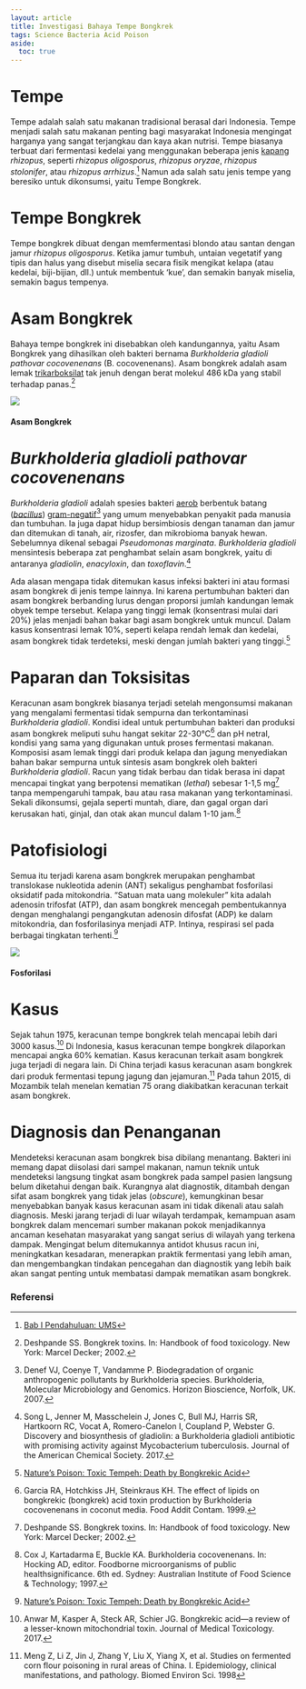 ```yaml
---
layout: article
title: Investigasi Bahaya Tempe Bongkrek
tags: Science Bacteria Acid Poison
aside:
  toc: true
---
```


<div class="hero hero--dark" style='background-image: url("https://imgx.parapuan.co/crop/0x0:0x0/945x630/photo/2021/06/04/timthumbjpg-20210604043136.jpg");'>
 <div class="hero__content">
  <h3></h3>
 </div>
</div>

# Tempe
Tempe adalah salah satu makanan tradisional berasal dari Indonesia. Tempe menjadi salah satu makanan penting bagi masyarakat Indonesia mengingat harganya yang sangat terjangkau dan kaya akan nutrisi. Tempe biasanya terbuat dari fermentasi kedelai yang menggunakan beberapa jenis [kapang](https://id.wikipedia.org/wiki/Kapang) _rhizopus_, seperti _rhizopus oligosporus_, _rhizopus oryzae_, _rhizopus stolonifer_, atau _rhizopus arrhizus_.[^1] Namun ada salah satu jenis tempe yang beresiko untuk dikonsumsi, yaitu Tempe Bongkrek.

# Tempe Bongkrek
Tempe bongkrek dibuat dengan memfermentasi blondo atau santan dengan jamur _rhizopus oligosporus_. Ketika jamur tumbuh, untaian vegetatif yang tipis dan halus yang disebut miselia secara fisik mengikat kelapa (atau kedelai, biji-bijian, dll.) untuk membentuk ‘kue’, dan semakin banyak miselia, semakin bagus tempenya.

# Asam Bongkrek
Bahaya tempe bongkrek ini disebabkan oleh kandungannya, yaitu Asam Bongkrek yang dihasilkan oleh bakteri bernama _Burkholderia gladioli pathovar cocovenenans_ (B. cocovenenans). Asam bongkrek adalah asam lemak [trikarboksilat](https://en.wikipedia.org/wiki/Tricarboxylic_acid) tak jenuh dengan berat molekul 486 kDa yang stabil terhadap panas.[^2] 

<div class="card">
  <div class="card__image">
    <img class="image" src="https://upload.wikimedia.org/wikipedia/commons/thumb/4/40/Bongkrekic_acid.svg/800px-Bongkrekic_acid.svg.png"/>
  </div>
  <div class="card__content">
    <div class="card__header">
      <h4>Asam Bongkrek</h4>
    </div>
  </div>
</div>

# _Burkholderia gladioli pathovar cocovenenans_
_Burkholderia gladioli_ adalah spesies bakteri [aerob](https://id.wikipedia.org/wiki/Organisme_aerobik) berbentuk batang ([_bacillus_](https://id.wikipedia.org/wiki/Basilus)) [gram-negatif](https://id.wikipedia.org/wiki/Gram-negatif)[^3] yang umum menyebabkan penyakit pada manusia dan tumbuhan. Ia juga dapat hidup bersimbiosis dengan tanaman dan jamur dan ditemukan di tanah, air, rizosfer, dan mikrobioma banyak hewan. Sebelumnya dikenal sebagai _Pseudomonas marginata_. _Burkholderia gladioli_ mensintesis beberapa zat penghambat selain asam bongkrek, yaitu di antaranya _gladiolin_, _enacyloxin_, dan _toxoflavin_.[^4]

Ada alasan mengapa tidak ditemukan kasus infeksi bakteri ini atau formasi asam bongkrek di jenis tempe lainnya. Ini karena pertumbuhan bakteri dan asam bongkrek berbanding lurus dengan proporsi jumlah kandungan lemak obyek tempe tersebut. Kelapa yang tinggi lemak (konsentrasi mulai dari 20%) jelas menjadi bahan bakar bagi asam bongkrek untuk muncul. Dalam kasus konsentrasi lemak 10%, seperti kelapa rendah lemak dan kedelai, asam bongkrek tidak terdeteksi, meski dengan jumlah bakteri yang tinggi.[^5]

# Paparan dan Toksisitas
Keracunan asam bongkrek biasanya terjadi setelah mengonsumsi makanan yang mengalami fermentasi tidak sempurna dan terkontaminasi _Burkholderia gladioli_. Kondisi ideal untuk pertumbuhan bakteri dan produksi asam bongkrek meliputi suhu hangat sekitar 22-30°C[^6] dan pH netral, kondisi yang sama yang digunakan untuk proses fermentasi makanan. Komposisi asam lemak tinggi dari produk kelapa dan jagung menyediakan bahan bakar sempurna untuk sintesis asam bongkrek oleh bakteri _Burkholderia gladioli_. Racun yang tidak berbau dan tidak berasa ini dapat mencapai tingkat yang berpotensi mematikan (_lethal_) sebesar 1-1,5 mg[^2] tanpa mempengaruhi tampak, bau atau rasa makanan yang terkontaminasi. Sekali dikonsumsi, gejala seperti muntah, diare, dan gagal organ dari kerusakan hati, ginjal, dan otak akan muncul dalam 1-10 jam.[^7]

# Patofisiologi
Semua itu terjadi karena asam bongkrek merupakan penghambat translokase nukleotida adenin (ANT) sekaligus penghambat fosforilasi oksidatif pada mitokondria. “Satuan mata uang molekuler” kita adalah adenosin trifosfat (ATP), dan asam bongkrek mencegah pembentukannya dengan menghalangi pengangkutan adenosin difosfat (ADP) ke dalam mitokondria, dan fosforilasinya menjadi ATP. Intinya, respirasi sel pada berbagai tingkatan terhenti.[^5]

<div class="card card--flat">
  <div class="card__image">
    <img class="image" src="https://semmelweis.hu/biokemia/files/2020/06/Phosphorylation-basic-and-method-principle.jpg"/>
  </div>
  <div class="card__content">
    <div class="card__header">
      <h4>Fosforilasi</h4>
    </div>
  </div>
</div> 

# Kasus
Sejak tahun 1975, keracunan tempe bongkrek telah mencapai lebih dari 3000 kasus.[^8] Di Indonesia, kasus keracunan tempe bongkrek dilaporkan mencapai angka 60% kematian. Kasus keracunan terkait asam bongkrek juga terjadi di negara lain. Di China terjadi kasus keracunan asam bongkrek dari produk fermentasi tepung jagung dan jejamuran.[^9] Pada tahun 2015, di Mozambik telah menelan kematian 75 orang diakibatkan keracunan terkait asam bongkrek.

# Diagnosis dan Penanganan
Mendeteksi keracunan asam bongkrek bisa dibilang menantang. Bakteri ini memang dapat diisolasi dari sampel makanan, namun teknik untuk mendeteksi langsung tingkat asam bongkrek pada sampel pasien langsung belum diketahui dengan baik. Kurangnya alat diagnostik, ditambah dengan sifat asam bongkrek yang tidak jelas (_obscure_), kemungkinan besar menyebabkan banyak kasus keracunan asam ini tidak dikenali atau salah diagnosis.
Meski jarang terjadi di luar wilayah terdampak, kemampuan asam bongkrek dalam mencemari sumber makanan pokok menjadikannya ancaman kesehatan masyarakat yang sangat serius di wilayah yang terkena dampak. Mengingat belum ditemukannya antidot khusus racun ini, meningkatkan kesadaran, menerapkan praktik fermentasi yang lebih aman, dan mengembangkan tindakan pencegahan dan diagnostik yang lebih baik akan sangat penting untuk membatasi dampak mematikan asam bongkrek.

### Referensi
[^1]: [Bab I Pendahuluan: UMS](https://eprints.ums.ac.id/11822/2/BAB_I.pdf)
[^2]:  Deshpande SS. Bongkrek toxins. In: Handbook of food toxicology. New York: Marcel Decker; 2002. 
[^3]: Denef VJ, Coenye T, Vandamme P. Biodegradation of organic anthropogenic pollutants by Burkholderia species. Burkholderia, Molecular Microbiology and Genomics. Horizon Bioscience, Norfolk, UK. 2007.
[^4]: Song L, Jenner M, Masschelein J, Jones C, Bull MJ, Harris SR, Hartkoorn RC, Vocat A, Romero-Canelon I, Coupland P, Webster G. Discovery and biosynthesis of gladiolin: a Burkholderia gladioli antibiotic with promising activity against Mycobacterium tuberculosis. Journal of the American Chemical Society. 2017.
[^5]: [Nature’s Poison: Toxic Tempeh: Death by Bongkrekic Acid](https://naturespoisons.com/2015/07/09/toxic-tempeh-death-by-bongkrekic-acid/)
[^6]: Garcia RA, Hotchkiss JH, Steinkraus KH. The effect of lipids on bongkrekic (bongkrek) acid toxin production by Burkholderia cocovenenans in coconut media. Food Addit Contam. 1999.
[^7]: Cox J, Kartadarma E, Buckle KA. Burkholderia cocovenenans. In: Hocking AD, editor. Foodborne microorganisms of public healthsignificance. 6th ed. Sydney: Australian Institute of Food Science & Technology; 1997.
[^8]: Anwar M, Kasper A, Steck AR, Schier JG. Bongkrekic acid—a review of a lesser-known mitochondrial toxin. Journal of Medical Toxicology. 2017.
[^9]: Meng Z, Li Z, Jin J, Zhang Y, Liu X, Yiang X, et al. Studies on fermented corn flour poisoning in rural areas of China. I. Epidemiology, clinical manifestations, and pathology. Biomed Environ Sci. 1998
